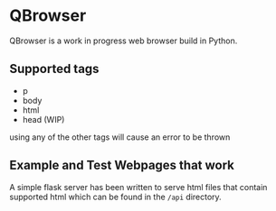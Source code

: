 # QBrowser

QBrowser is a work in progress web browser build in Python.

## Supported tags
- p
- body
- html
- head (WIP)

using any of the other tags will cause an error to be thrown

## Example and Test Webpages that work
A simple flask server has been written to serve html files that contain supported html which can be found in the `/api` directory.
